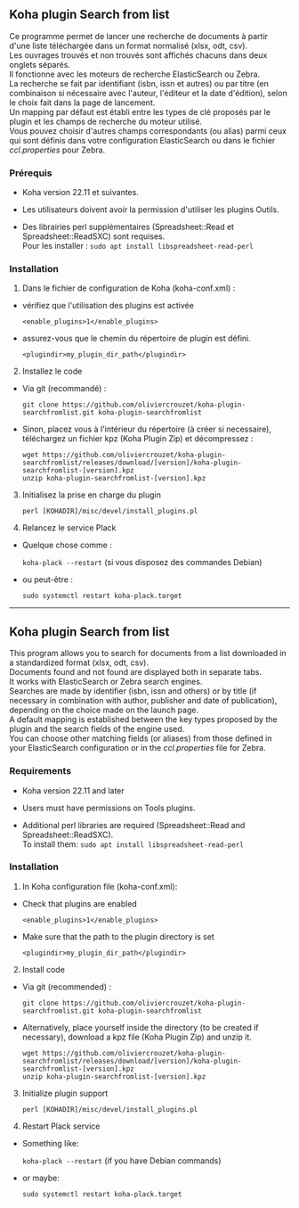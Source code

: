 ## Koha plugin Search from list

Ce programme permet de lancer une recherche de documents à partir d'une liste téléchargée dans un format normalisé (xlsx, odt, csv).  
Les ouvrages trouvés et non trouvés sont affichés chacuns dans deux onglets séparés.  
Il fonctionne avec les moteurs de recherche ElasticSearch ou Zebra.  
La recherche se fait par identifiant (isbn, issn et autres) ou par titre (en combinaison si nécessaire avec l'auteur, l'éditeur et la date d'édition), selon le choix fait dans la page de lancement.  
Un mapping par défaut est établi entre les types de clé proposés par le plugin et les champs de recherche du moteur utilisé.  
Vous pouvez choisir d'autres champs correspondants (ou alias) parmi ceux qui sont définis dans votre configuration ElasticSearch ou dans le fichier _ccl.properties_ pour Zebra. 

### Prérequis

* Koha version 22.11 et suivantes.

* Les utilisateurs doivent avoir la permission d'utiliser les plugins Outils.

* Des librairies perl supplémentaires (Spreadsheet::Read et Spreadsheet::ReadSXC) sont requises.  
  Pour les installer : ```sudo apt install libspreadsheet-read-perl```

### Installation

1. Dans le fichier de configuration de Koha (koha-conf.xml) :

- vérifiez  que l'utilisation des plugins est activée  

    `<enable_plugins>1</enable_plugins>`

- assurez-vous que le chemin du répertoire de plugin est défini.  
  
    `<plugindir>my_plugin_dir_path</plugindir>`  

2. Installez le code

- Via git (recommandé) :  
    
   `git clone https://github.com/oliviercrouzet/koha-plugin-searchfromlist.git koha-plugin-searchfromlist`

- Sinon, placez vous à l'intérieur du répertoire (à créer si necessaire), téléchargez un fichier kpz (Koha Plugin Zip) et décompressez :  

   ```
   wget https://github.com/oliviercrouzet/koha-plugin-searchfromlist/releases/download/[version]/koha-plugin-searchfromlist-[version].kpz
   unzip koha-plugin-searchfromlist-[version].kpz    
   ```
3. Initialisez la prise en charge du plugin  

    `perl [KOHADIR]/misc/devel/install_plugins.pl`  

4. Relancez le service Plack  

- Quelque chose comme :

    `koha-plack --restart` (si vous disposez des commandes Debian)

- ou peut-être :

    `sudo systemctl restart koha-plack.target`

--------------------------

## Koha plugin Search from list

This program allows you to search for documents from a list downloaded in a standardized format (xlsx, odt, csv).  
Documents found and not found are displayed both in separate tabs.  
It works with ElasticSearch or Zebra search engines.  
Searches are made by identifier (isbn, issn and others) or by title (if necessary in combination with author, publisher and date of publication), depending on the choice made on the launch page.  
A default mapping is established between the key types proposed by the plugin and the search fields of the engine used.  
You can choose other matching fields (or aliases) from those defined in your ElasticSearch configuration or in the _ccl.properties_ file for Zebra.  

### Requirements

* Koha version 22.11 and later

* Users must have permissions on Tools plugins.

* Additional perl libraries are required (Spreadsheet::Read and Spreadsheet::ReadSXC).  
  To install them: ```sudo apt install libspreadsheet-read-perl```

### Installation

1. In Koha configuration file (koha-conf.xml):

- Check that plugins are enabled   

    `<enable_plugins>1</enable_plugins>`

- Make sure that the path to the plugin directory is set  

    `<plugindir>my_plugin_dir_path</plugindir>`

2. Install code

- Via git (recommended) :  
    
   `git clone https://github.com/oliviercrouzet/koha-plugin-searchfromlist.git koha-plugin-searchfromlist`

- Alternatively, place yourself inside the directory (to be created if necessary), download a kpz file (Koha Plugin Zip) and unzip it.

   ```
   wget https://github.com/oliviercrouzet/koha-plugin-searchfromlist/releases/download/[version]/koha-plugin-searchfromlist-[version].kpz
   unzip koha-plugin-searchfromlist-[version].kpz    
   ```
3. Initialize plugin support  

    `perl [KOHADIR]/misc/devel/install_plugins.pl`

4. Restart Plack service

- Something like:

    `koha-plack --restart` (if you have Debian commands)

- or maybe:

    `sudo systemctl restart koha-plack.target`


